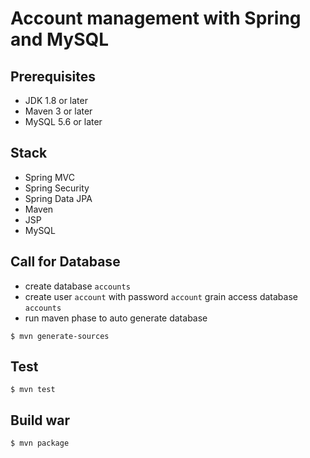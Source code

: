 # Account management with Spring and MySQL

## Prerequisites
- JDK 1.8 or later
- Maven 3 or later
- MySQL 5.6 or later

## Stack
- Spring MVC
- Spring Security
- Spring Data JPA
- Maven
- JSP
- MySQL

## Call for Database
* create database `accounts`
* create user `account` with password `account` grain access database `accounts`
* run maven phase to auto generate database
```
$ mvn generate-sources
```



## Test
```
$ mvn test
```

## Build war
```
$ mvn package
```
